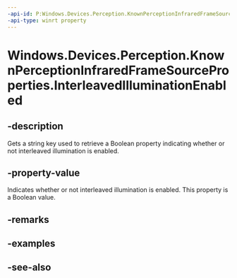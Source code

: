 ----api-id: P:Windows.Devices.Perception.KnownPerceptionInfraredFrameSourceProperties.InterleavedIlluminationEnabled
-api-type: winrt property
---<!-- Property syntaxpublic string InterleavedIlluminationEnabled { get; }--># Windows.Devices.Perception.KnownPerceptionInfraredFrameSourceProperties.InterleavedIlluminationEnabled## -descriptionGets a string key used to retrieve a Boolean property indicating whether or not interleaved illumination is enabled.## -property-valueIndicates whether or not interleaved illumination is enabled. This property is a Boolean value.## -remarks## -examples## -see-also